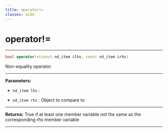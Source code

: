 ```yaml
---
title: operator!=
classes: wide
---
```

# operator!=

---

```cpp
bool operator!=(const nd_item &lhs, const nd_item &rhs)
```


Non-equality operator. 


---
**Parameters:**

 - `nd_item lhs`
: 

 - `nd_item rhs`
: Object to compare to 


---
**Returns:** True if at least one member variable not the same as the corresponding rhs member variable 

---
